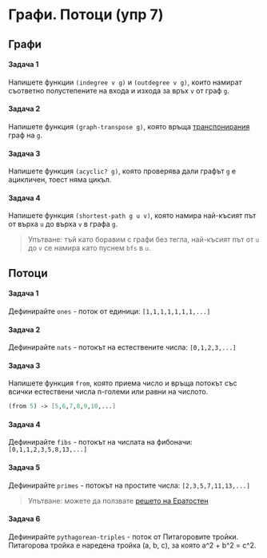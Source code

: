 # Графи. Потоци (упр 7)

## Графи
#### Задача 1
Напишете функции `(indegree v g)` и `(outdegree v g)`,
които намират съответно полустепените на входа и изхода за връх `v` от граф `g`.

#### Задача 2
Напишете функция `(graph-transpose g)`,
която връща [транспонирания][t1] граф на `g`.

[t1]: https://en.wikipedia.org/wiki/Transpose_graph

#### Задача 3
Напишете функция `(acyclic? g)`,
която проверява дали графът `g` е ацикличен, тоест няма цикъл.

#### Задача 4
Напишете функция `(shortest-path g u v)`,
която намира най-късият път от върха `u` до върха `v` в графа `g`.
> Упътване: тъй като боравим с графи без тегла, най-късият път от `u` до `v` се намира като пуснем `bfs` в `u`.

## Потоци
#### Задача 1
Дефинирайте `ones` - поток от единици: `[1,1,1,1,1,1,1,...]`

#### Задача 2
Дефинирайте `nats` - потокът на естествените числа: `[0,1,2,3,...]`

#### Задача 3
Напишете функция `from`, която приема число и връща потокът със всички естествени числа п-големи или равни на числото.
```scheme
(from 5) -> [5,6,7,8,9,10,...]
```

#### Задача 4
Дефинирайте `fibs` - потокът на числата на фибоначи: `[0,1,1,2,3,5,8,13,...]`

#### Задача 5
Дефинирайте `primes` - потокът на простите числа: `[2,3,5,7,11,13,...]`
> Упътване: можете да ползвате [решето на Ератостен][sieve]

[sieve]: https://en.wikipedia.org/wiki/Sieve_of_Eratosthenes

#### Задача 6
Дефинирайте `pythagorean-triples` - поток от Питагоровите тройки. Питагорова тройка е наредена тройка (a, b, c), за която a^2 + b^2 = c^2.
